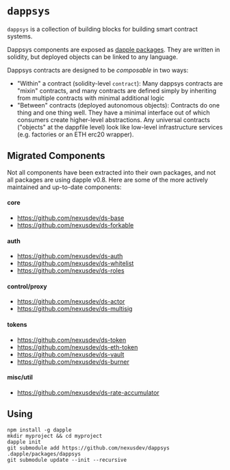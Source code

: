 `dappsys`
===

`dappsys` is a collection of building blocks for building smart contract systems.

Dappsys components are exposed as [dapple packages](). They are written in solidity, but deployed objects can be linked to any language.

Dappsys contracts are designed to be *composable* in two ways:

* "Within" a contract (solidity-level `contract`): Many dappsys contracts are "mixin" contracts, and many contracts are defined simply by inheriting from multiple contracts with minimal additional logic
* "Between" contracts (deployed autonomous objects): Contracts do one thing and one thing well. They have a minimal interface out of which consumers create higher-level abstractions. Any universal contracts ("objects" at the dappfile level) look like low-level infrastructure services (e.g. factories or an ETH erc20 wrapper).

Migrated Components
---

Not all components have been extracted into their own packages, and not all packages are using dapple v0.8. Here are some of the more actively maintained and up-to-date components:

#### core

* https://github.com/nexusdev/ds-base
* https://github.com/nexusdev/ds-forkable

#### auth

* https://github.com/nexusdev/ds-auth
* https://github.com/nexusdev/ds-whitelist
* https://github.com/nexusdev/ds-roles

#### control/proxy

* https://github.com/nexusdev/ds-actor
* https://github.com/nexusdev/ds-multisig

#### tokens

* https://github.com/nexusdev/ds-token
* https://github.com/nexusdev/ds-eth-token
* https://github.com/nexusdev/ds-vault
* https://github.com/nexusdev/ds-burner


#### misc/util

* https://github.com/nexusdev/ds-rate-accumulator


Using
---

    npm install -g dapple
    mkdir myproject && cd myproject
    dapple init
    git submodule add https://github.com/nexusdev/dappsys .dapple/packages/dappsys
    git submodule update --init --recursive
